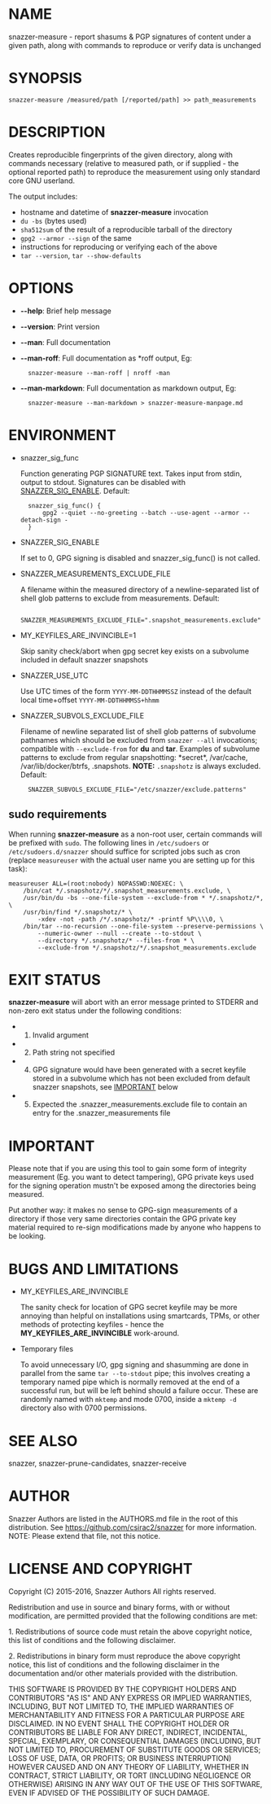 # NAME

snazzer-measure - report shasums & PGP signatures of content under a given path,
along with commands to reproduce or verify data is unchanged

# SYNOPSIS

    snazzer-measure /measured/path [/reported/path] >> path_measurements

# DESCRIPTION

Creates reproducible fingerprints of the given directory, along with commands
necessary (relative to measured path, or if supplied - the optional reported
path) to reproduce the measurement using only standard core GNU userland.

The output includes:

- hostname and datetime of **snazzer-measure** invocation
- `du -bs` (bytes used)
- `sha512sum` of the result of a reproducible tarball of the directory
- `gpg2 --armor --sign` of the same
- instructions for reproducing or verifying each of the above
- `tar --version`, `tar --show-defaults`

# OPTIONS

- **--help**: Brief help message
- **--version**: Print version
- **--man**: Full documentation
- **--man-roff**: Full documentation as \*roff output, Eg:

        snazzer-measure --man-roff | nroff -man

- **--man-markdown**: Full documentation as markdown output, Eg:

        snazzer-measure --man-markdown > snazzer-measure-manpage.md

# ENVIRONMENT

- snazzer\_sig\_func

    Function generating PGP SIGNATURE text. Takes input from stdin, output to
    stdout. Signatures can be disabled with [SNAZZER\_SIG\_ENABLE](https://metacpan.org/pod/SNAZZER_SIG_ENABLE). Default:

        snazzer_sig_func() {
            gpg2 --quiet --no-greeting --batch --use-agent --armor --detach-sign -
        }

- SNAZZER\_SIG\_ENABLE

    If set to 0, GPG signing is disabled and snazzer\_sig\_func() is not called.

- SNAZZER\_MEASUREMENTS\_EXCLUDE\_FILE

    A filename within the measured directory of a newline-separated list of shell
    glob patterns to exclude from measurements. Default:

        SNAZZER_MEASUREMENTS_EXCLUDE_FILE=".snapshot_measurements.exclude"

- MY\_KEYFILES\_ARE\_INVINCIBLE=1

    Skip sanity check/abort when gpg secret key exists on a subvolume included in
    default snazzer snapshots

- SNAZZER\_USE\_UTC

    Use UTC times of the form `YYYY-MM-DDTHHMMSSZ` instead of the default local
    time+offset `YYYY-MM-DDTHHMMSS+hhmm`

- SNAZZER\_SUBVOLS\_EXCLUDE\_FILE

    Filename of newline separated list of shell glob patterns of subvolume pathnames
    which should be excluded from `snazzer --all` invocations; compatible with
    `--exclude-from` for **du** and **tar**.  Examples of subvolume patterns to
    exclude from regular snapshotting: \*secret\*, /var/cache, /var/lib/docker/btrfs,
    .snapshots.  **NOTE:** `.snapshotz` is always excluded.
    Default:

        SNAZZER_SUBVOLS_EXCLUDE_FILE="/etc/snazzer/exclude.patterns"

## sudo requirements

When running **snazzer-measure** as a non-root user, certain commands will be
prefixed with `sudo`. The following lines in `/etc/sudoers` or
`/etc/sudoers.d/snazzer` should suffice for scripted jobs such as cron (replace
`measureuser` with the actual user name you are setting up for this task):

    measureuser ALL=(root:nobody) NOPASSWD:NOEXEC: \
        /bin/cat */.snapshotz/*/.snapshot_measurements.exclude, \
        /usr/bin/du -bs --one-file-system --exclude-from * */.snapshotz/*, \
        /usr/bin/find */.snapshotz/* \
            -xdev -not -path /*/.snapshotz/* -printf %P\\\\0, \
        /bin/tar --no-recursion --one-file-system --preserve-permissions \
            --numeric-owner --null --create --to-stdout \
            --directory */.snapshotz/* --files-from * \
            --exclude-from */.snapshotz/*/.snapshot_measurements.exclude

# EXIT STATUS

**snazzer-measure** will abort with an error message printed to STDERR and
non-zero exit status under the following conditions:

- 1. Invalid argument
- 2. Path string not specified
- 4. GPG signature would have been generated with a secret keyfile stored
in a subvolume which has not been excluded from default snazzer snapshots, see
[IMPORTANT](https://metacpan.org/pod/IMPORTANT) below
- 5. Expected the .snazzer\_measurements.exclude file to contain an entry
for the .snazzer\_measurements file

# IMPORTANT

Please note that if you are using this tool to gain some form of integrity
measurement (Eg. you want to detect tampering), GPG private keys used for the
signing operation mustn't be exposed among the directories being measured.

Put another way: it makes no sense to GPG-sign measurements of a directory if
those very same directories contain the GPG private key material required to
re-sign modifications made by anyone who happens to be looking.

# BUGS AND LIMITATIONS

- MY\_KEYFILES\_ARE\_INVINCIBLE

    The sanity check for location of GPG secret keyfile may be more annoying than
    helpful on installations using smartcards, TPMs, or other methods of protecting
    keyfiles - hence the **MY\_KEYFILES\_ARE\_INVINCIBLE** work-around.

- Temporary files

    To avoid unnecessary I/O, gpg signing and shasumming are done in parallel from
    the same `tar --to-stdout` pipe; this involves creating a temporary named pipe
    which is normally removed at the end of a successful run, but will be left
    behind should a failure occur. These are randomly named with `mktemp` and mode
    0700, inside a `mktemp -d` directory also with 0700 permissions.

# SEE ALSO

snazzer, snazzer-prune-candidates, snazzer-receive

# AUTHOR

Snazzer Authors are listed in the AUTHORS.md file in the root of this
distribution. See https://github.com/csirac2/snazzer for more information.
NOTE: Please extend that file, not this notice.

# LICENSE AND COPYRIGHT

Copyright (C) 2015-2016, Snazzer Authors All rights reserved.

Redistribution and use in source and binary forms, with or without
modification, are permitted provided that the following conditions are met:

1\. Redistributions of source code must retain the above copyright notice, this
list of conditions and the following disclaimer.

2\. Redistributions in binary form must reproduce the above copyright notice,
this list of conditions and the following disclaimer in the documentation
and/or other materials provided with the distribution.

THIS SOFTWARE IS PROVIDED BY THE COPYRIGHT HOLDERS AND CONTRIBUTORS "AS IS" AND
ANY EXPRESS OR IMPLIED WARRANTIES, INCLUDING, BUT NOT LIMITED TO, THE IMPLIED
WARRANTIES OF MERCHANTABILITY AND FITNESS FOR A PARTICULAR PURPOSE ARE
DISCLAIMED. IN NO EVENT SHALL THE COPYRIGHT HOLDER OR CONTRIBUTORS BE LIABLE
FOR ANY DIRECT, INDIRECT, INCIDENTAL, SPECIAL, EXEMPLARY, OR CONSEQUENTIAL
DAMAGES (INCLUDING, BUT NOT LIMITED TO, PROCUREMENT OF SUBSTITUTE GOODS OR
SERVICES; LOSS OF USE, DATA, OR PROFITS; OR BUSINESS INTERRUPTION) HOWEVER
CAUSED AND ON ANY THEORY OF LIABILITY, WHETHER IN CONTRACT, STRICT LIABILITY,
OR TORT (INCLUDING NEGLIGENCE OR OTHERWISE) ARISING IN ANY WAY OUT OF THE USE
OF THIS SOFTWARE, EVEN IF ADVISED OF THE POSSIBILITY OF SUCH DAMAGE.
